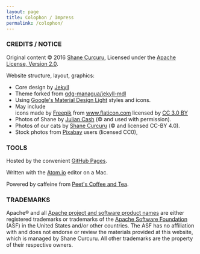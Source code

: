 ```yaml
---
layout: page
title: Colophon / Impress
permalink: /colophon/
---
```


### CREDITS / NOTICE

Original content &copy; 2016 [Shane Curcuru](http://shane.curcuru.name/), Licensed under the [Apache License, Version 2.0](http://www.apache.org/licenses/LICENSE-2.0.html).

Website structure, layout, graphics:

- Core design by [Jekyll](https://jekyllrb.com/)
- Theme forked from [gdg-managua/jekyll-mdl](https://github.com/gdg-managua/jekyll-mdl)
- Using [Google's Material Design Light](https://getmdl.io/) styles and icons.
- May include <div>icons made by <a href="http://www.freepik.com" title="Freepik" target="_blank">Freepik</a> from <a href="http://www.flaticon.com" title="Flaticon" target="_blank">www.flaticon.com</a> licensed by <a href="http://creativecommons.org/licenses/by/3.0/" title="Creative Commons BY 3.0" target="_blank">CC 3.0 BY</a></div>
- Photos of Shane by [Julian Cash](http://jceventphoto.com/) (&copy; and used with permission).
- Photos of our cats by [Shane Curcuru](https://www.flickr.com/photos/shanecurcuru/) (&copy; and licensed CC-BY 4.0).
- Stock photos from [Pixabay](https://pixabay.com/) users (licensed CC0),

### TOOLS

Hosted by the convenient [GitHub Pages](https://pages.github.com/).

Written with the [Atom.io](https://atom.io/) editor on a Mac.

Powered by caffeine from <a href="http://www.peets.com/" target="_blank">Peet's Coffee and Tea</a>.

### TRADEMARKS

Apache&reg; and all [Apache project and software product names](http://www.apache.org/foundation/marks/list) are either registered trademarks or trademarks of the [Apache Software Foundation](http://www.apache.org/foundation/marks) (ASF) in the United States and/or other countries. The ASF has no affiliation with and does not endorse or review the materials provided at this website, which is managed by Shane Curcuru.  All other trademarks are the property of their respective owners.
